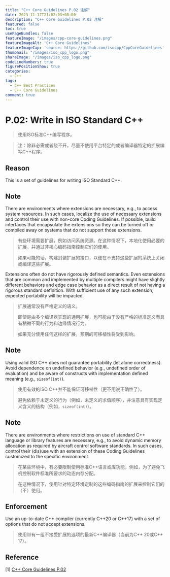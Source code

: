```yaml
---
title: "C++ Core Guidelines P.02 注解"
date: 2023-11-17T21:02:03+08:00
description: "C++ Core Guidelines P.02 注解"
featured: false
toc: true
usePageBundles: false
featureImage: "/images/cpp-core-guidelines.png"
featureImageAlt: 'C++ Core Guidelines'
featureImageCap: 'source: https://github.com/isocpp/CppCoreGuidelines'
thumbnail: "/images/iso_cpp_logo.png"
shareImage: "/images/iso_cpp_logo.png"
codeLineNumbers: true
figurePositionShow: true
categories:
  - C++
tags:
  - C++ Best Practices
  - C++ Core Guidelines
comment: true
---
```


# P.02: Write in ISO Standard C++

>使用ISO标准C++编写程序。

> 注：除非必需或者绕不开，尽量不使用平台特定的或者编译器特定的扩展编写C++程序。

## Reason

This is a set of guidelines for writing ISO Standard C++.

## Note

There are environments where extensions are necessary, e.g., to access system resources. In such cases, localize the use of necessary extensions and control their use with non-core Coding Guidelines. If possible, build interfaces that encapsulate the extensions so they can be turned off or compiled away on systems that do not support those extensions.

>有些环境需要扩展，例如访问系统资源。在这种情况下，本地化使用必要的扩展，并通过非核心编码指南控制它们的使用。
>
>如果可能的话，构建封装扩展的接口，以便在不支持这些扩展的系统上关闭或编译这些扩展。

Extensions often do not have rigorously defined semantics. Even extensions that are common and implemented by multiple compilers might have slightly different behaviors and edge case behavior as a direct result of not having a rigorous standard definition. With sufficient use of any such extension, expected portability will be impacted.

>扩展通常没有严格定义的语义。
>
>即使是由多个编译器实现的通用扩展，也可能由于没有严格的标准定义而具有稍微不同的行为和边缘情况行为。
>
>如果充分使用任何这样的扩展，预期的可移植性将受到影响。

## Note

Using valid ISO C++ does not guarantee portability (let alone correctness). Avoid dependence on undefined behavior (e.g., undefined order of evaluation) and be aware of constructs with implementation defined meaning (e.g., `sizeof(int)`).

> 使用有效的ISO C++并不能保证可移植性（更不用说正确性了）。
>
> 避免依赖于未定义的行为（例如，未定义的求值顺序），并注意具有实现定义含义的结构（例如，`sizeof(int)`）。

## Note

There are environments where restrictions on use of standard C++ language or library features are necessary, e.g., to avoid dynamic memory allocation as required by aircraft control software standards. In such cases, control their (dis)use with an extension of these Coding Guidelines customized to the specific environment.

> 在某些环境中，有必要限制使用标准C++语言或库功能，例如，为了避免飞机控制软件标准所要求的动态内存分配。
>
> 在这种情况下，使用针对特定环境定制的这些编码指南的扩展来控制它们的（不）使用。

## Enforcement

Use an up-to-date C++ compiler (currently C++20 or C++17) with a set of options that do not accept extensions.

> 使用带有一组不接受扩展的选项的最新C++编译器（当前为C++ 20或C++ 17）。

## Reference

[1] [C++ Core Guidelines P.02](https://isocpp.github.io/CppCoreGuidelines/CppCoreGuidelines#p2-write-in-iso-standard-c)
